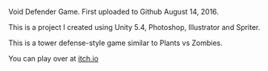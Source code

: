 Void Defender Game. First uploaded to Github August 14, 2016.

This is a project I created using Unity 5.4, Photoshop, Illustrator and Spriter.

This is a tower defense-style game similar to Plants vs Zombies.

You can play over at [itch.io](https://peterc.itch.io/void-defender "Void Defender") 
